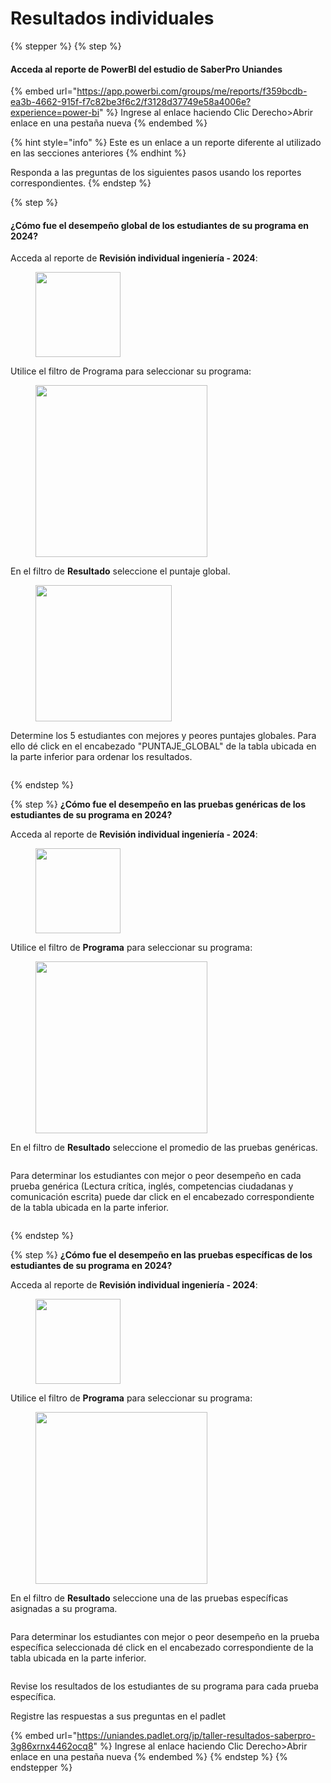 # Resultados individuales

{% stepper %}
{% step %}
#### Acceda al reporte de PowerBI del estudio de SaberPro Uniandes

{% embed url="https://app.powerbi.com/groups/me/reports/f359bcdb-ea3b-4662-915f-f7c82be3f6c2/f3128d37749e58a4006e?experience=power-bi" %}
Ingrese al enlace haciendo Clic Derecho>Abrir enlace en una pestaña nueva
{% endembed %}

{% hint style="info" %}
Este es un enlace a un reporte diferente al utilizado en las secciones anteriores
{% endhint %}

Responda a las preguntas de los siguientes pasos usando los reportes correspondientes.
{% endstep %}

{% step %}
#### ¿Cómo fue el desempeño global de los estudiantes de su programa en 2024?

Acceda al reporte de **Revisión individual ingeniería - 2024**:

<figure><img src="../.gitbook/assets/image (9).png" alt="" width="136"><figcaption></figcaption></figure>

Utilice el filtro de Programa para seleccionar su programa:

<figure><img src="../.gitbook/assets/image (31).png" alt="" width="275"><figcaption></figcaption></figure>

En el filtro de **Resultado** seleccione el puntaje global.

<figure><img src="../.gitbook/assets/image (42).png" alt="" width="218"><figcaption></figcaption></figure>

Determine los 5 estudiantes con mejores y peores puntajes globales. Para ello dé click en el encabezado "PUNTAJE\_GLOBAL" de la tabla ubicada en la parte inferior para ordenar los resultados.

<figure><img src="../.gitbook/assets/image (41).png" alt=""><figcaption></figcaption></figure>
{% endstep %}

{% step %}
**¿Cómo fue el desempeño en las pruebas genéricas de los estudiantes de su programa en 2024?**

Acceda al reporte de **Revisión individual ingeniería - 2024**:

<figure><img src="../.gitbook/assets/image (9).png" alt="" width="136"><figcaption></figcaption></figure>

Utilice el filtro de **Programa** para seleccionar su programa:

<figure><img src="../.gitbook/assets/image (31).png" alt="" width="275"><figcaption></figcaption></figure>

En el filtro de **Resultado** seleccione el promedio de las pruebas genéricas.

<figure><img src="../.gitbook/assets/image (47).png" alt=""><figcaption></figcaption></figure>

Para determinar los estudiantes con mejor o peor desempeño en cada prueba genérica (Lectura crítica, inglés, competencias ciudadanas y comunicación escrita) puede dar click en el encabezado correspondiente de la tabla ubicada en la parte inferior.&#x20;

<figure><img src="../.gitbook/assets/image (48).png" alt=""><figcaption></figcaption></figure>
{% endstep %}

{% step %}
**¿Cómo fue el desempeño en las pruebas específicas de los estudiantes de su programa en 2024?**

Acceda al reporte de **Revisión individual ingeniería - 2024**:

<figure><img src="../.gitbook/assets/image (9).png" alt="" width="136"><figcaption></figcaption></figure>

Utilice el filtro de **Programa** para seleccionar su programa:

<figure><img src="../.gitbook/assets/image (31).png" alt="" width="275"><figcaption></figcaption></figure>

En el filtro de **Resultado** seleccione una de las pruebas específicas asignadas a su programa.&#x20;

<figure><img src="../.gitbook/assets/image (49).png" alt=""><figcaption></figcaption></figure>

Para determinar los estudiantes con mejor o peor desempeño en la prueba específica seleccionada dé click en el encabezado correspondiente de la tabla ubicada en la parte inferior.&#x20;

<figure><img src="../.gitbook/assets/image (50).png" alt=""><figcaption></figcaption></figure>

Revise los resultados de los estudiantes de su programa para cada prueba específica.

Registre las respuestas a sus preguntas en el padlet

{% embed url="https://uniandes.padlet.org/jp/taller-resultados-saberpro-3g86xrnx4462ocq8" %}
Ingrese al enlace haciendo Clic Derecho>Abrir enlace en una pestaña nueva
{% endembed %}
{% endstep %}
{% endstepper %}
